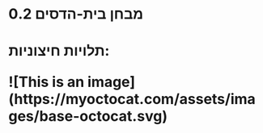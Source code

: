 <h1> מבחן בית-הדסים 0.2<h1>
<p>תלויות חיצוניות:<p>
  <picture>
  <source media="(prefers-color-scheme: dark)" srcset="https://user-images.githubusercontent.com/25423296/163456776-7f95b81a-f1ed-45f7-b7ab-8fa810d529fa.png">
<picture>
![This is an image](https://myoctocat.com/assets/images/base-octocat.svg)



